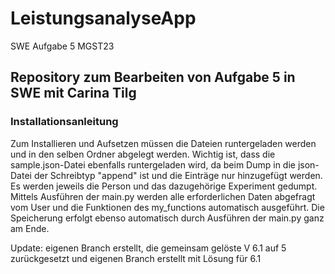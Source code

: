 # LeistungsanalyseApp
SWE Aufgabe 5 MGST23

## Repository zum Bearbeiten von Aufgabe 5 in SWE mit Carina Tilg

### Installationsanleitung

Zum Installieren und Aufsetzen müssen die Dateien runtergeladen werden und in den selben Ordner abgelegt werden. Wichtig ist, dass die sample.json-Datei ebenfalls runtergeladen wird, da beim Dump in die json-Datei der Schreibtyp "append" ist und die Einträge nur hinzugefügt werden. Es werden jeweils die Person und das dazugehörige Experiment gedumpt.
Mittels Ausführen der main.py werden alle erforderlichen Daten abgefragt vom User und die Funktionen des my_functions automatisch ausgeführt. 
Die Speicherung erfolgt ebenso automatisch durch Ausführen der main.py ganz am Ende.

Update: eigenen Branch erstellt, die gemeinsam gelöste V 6.1 auf 5 zurückgesetzt und eigenen Branch erstellt mit Lösung für 6.1
